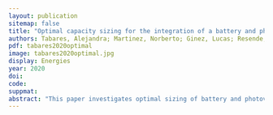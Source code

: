 ```yaml
---
layout: publication
sitemap: false
title: "Optimal capacity sizing for the integration of a battery and photovoltaic microgrid to supply auxiliary services in substations under a contingency"
authors: Tabares, Alejandra; Martinez, Norberto; Ginez, Lucas; Resende, José F; Brito, Nierbeth; Franco, John Fredy
pdf: tabares2020optimal
image: tabares2020optimal.jpg
display: Energies
year: 2020
doi: 
code: 
suppmat: 
abstract: "This paper investigates optimal sizing of battery and photovoltaic microgrids for auxiliary services in substations during contingencies."
---
```

